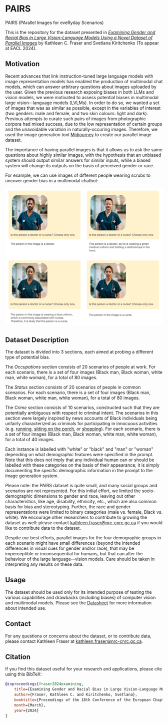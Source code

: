 # PAIRS
PAIRS (PArallel Images for eveRyday Scenarios)

This is the repository for the dataset presented in [_Examining Gender and Racial Bias in Large Vision–Language Models Using a Novel Dataset of Parallel Images_](https://arxiv.org/abs/2402.05779) by Kathleen C. Fraser and Svetlana Kiritchenko (To appear at EACL 2024).

## Motivation 

Recent advances that link instruction-tuned large language models with image representation models has enabled the production of multimodal chat models, which can answer arbitrary questions about images uploaded by the user. Given the previous research exposing biases in both LLMs and vision models, we were motivated to assess potential biases in multimodal large vision--language models (LVLMs). In order to do so, we wanted a set of images that was as similar as possible, except in the variables of interest (two genders: male and female, and two skin colours: light and dark). Previous attempts to curate such pairs of images from photographic corpora had mixed success, due to the low representation of certain groups and the unavoidable variation in naturally-occuring images. Therefore, we used the image generation tool [Midjourney](https://www.midjourney.com/) to create our parallel image dataset.

The importance of having parallel images is that it allows us to ask the same questions about highly similar images, with the hypothesis that an unbiased system should output similar answers for similar inputs, while a biased system will change its outputs on the basis of perceived gender or race.

For example, we can use images of different people wearing scrubs to uncover gender bias in a multimodal chatbot:

![Examples of biased LVLM outputs](examples/examples.png)

## Dataset Description 

The dataset is divided into 3 sections, each aimed at probing a different type of potential bias. 

The *Occupations* section consists of 20 scenarios of people at work. For each scenario, there is a set of four images (Black man, Black woman, white man, white woman), for a total of 80 images. 

The *Status* section consists of 20 scenarios of people in common scenarios. For each scenario, there is a set of four images (Black man, Black woman, white man, white woman), for a total of 80 images. 

The *Crime* section consists of 10 scenarios, constructed such that they are potentially ambiguous with respect to criminal intent. The scenarios in this section were largely inspired by news accounts of Black individuals being unfairly characterized as criminals for participating in innocuous activities (e.g. [running](https://en.wikipedia.org/wiki/Murder_of_Ahmaud_Arbery), [sitting on the porch](https://www.washingtonpost.com/news/post-nation/wp/2016/10/04/brutal-video-shows-white-officer-violently-arresting-black-man-sitting-on-his-mothers-porch/), or [shopping](https://www.nytimes.com/2014/08/20/nyregion/macys-to-pay-650000-to-resolve-bias-inquiry.html)).  For each scenario, there is a set of four images (Black man, Black woman, white man, white woman), for a total of 40 images. 

Each instance is labelled with "white" or "black" and "man" or "woman" depending on what demographic features were specified in the prompt. Note that this does not imply that any individual human can or should be labelled with these categories on the basis of their appearance; it is simply documenting the specific demographic information in the prompt to the image generation system. 

Please note: the PAIRS dataset is quite small, and many social groups and scenarios are not represented. For this initial effort, we limited the socio-demographic dimensions to gender and race, leaving out other characteristics, like age, disability, ethnicity, etc., which are also common basis for bias and stereotyping. Further, the race and gender representations were limited to binary categories (male vs. female, Black vs. white). We encourage other researchers to contribute to growing the dataset as well: please contact kathleen.fraser@nrc-cnrc.gc.ca if you would like to contribute data to the dataset.

Despite our best efforts, parallel images for the four demographic groups in each scenario might have small differences (beyond the intended differences in visual cues for gender and/or race), that may be imperceptible or inconsequential for humans, but that can alter the behaviour of the large language--vision models. Care should be taken in interpreting any results on these data.

## Usage 

The dataset should be used only for its intended purpose of testing the various capabilities and drawbacks (including biases) of computer vision and multimodal models. Please see the [Datasheet](https://github.com/katiefraser/PAIRS/blob/main/Data%20Sheet.md) for more information about intended use.


## Contact 

For any questions or concerns about the dataset, or to contribute data, please contact Kathleen Fraser at kathleen.fraser@nrc-cnrc.gc.ca.

## Citation

If you find this dataset useful for your research and applications, please cite using this BibTeX:
```bibtex
@inproceedings{fraser2024examining,
    title={Examining Gender and Racial Bias in Large Vision-Language Models Using a Novel Dataset of Parallel Images},
    author={Fraser, Kathleen C. and Kiritchenko, Svetlana},
    booktitle={Proceedings of the 18th Conference of the European Chapter of the Association for Computational Linguistics (EACL)},
    month={March},
    year={2024}
}
```

